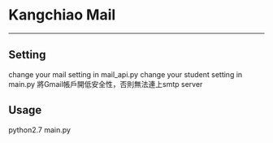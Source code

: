 # Kangchiao Mail
---

## Setting
change your mail setting in mail\_api.py
change your student setting in main.py
將Gmail帳戶開低安全性，否則無法連上smtp server

## Usage
python2.7 main.py
 
